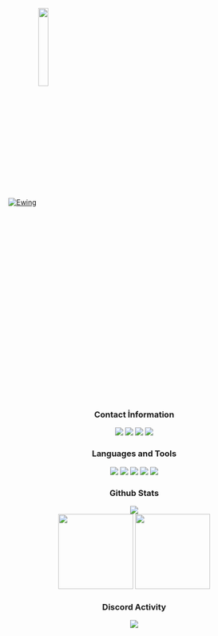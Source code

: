 [![Ewing](https://cdn.discordapp.com/attachments/907982458270670868/971497096521842688/ewingheader.png)](https://github.com/ewingdev/)
<img width="20%" align="center" src="https://komarev.com/ghpvc/?username=jahkyxd&color=dc143c">
<div align="center">
<h3>Contact İnformation</h3>
<a href="https://discord.com/users/774591026940739585" target"blank_"><img src="https://img.shields.io/badge/EWING%20-111111.svg?&style=for-the-badge&logo=discord&logoColor=white"></a>
<a href="https://sptfy.com/ewingbaba/" target"blank_"><img src="https://img.shields.io/badge/Spotify%20-111111.svg?&style=for-the-badge&logo=spotify&logoColor=white"></a>
<a href="https://www.youtube.com/channel/ewingbaba" target"blank_"><img src="https://img.shields.io/badge/youtube%20-111111.svg?&style=for-the-badge&logo=youtube&logoColor=white"></a>
<a href="https://github.com/ewingdev" target"blank_"><img src="https://img.shields.io/badge/GitHub%20-111111.svg?&style=for-the-badge&logo=github&logoColor=white"></a>
</div>


<div align="center">
<h3>Languages and Tools</h3>
<a <img src="https://img.shields.io/badge/JavaScript%20-111111.svg?&style=for-the-badge&logo=JavaScript&logoColor=white"> </a>

<img src="https://img.shields.io/badge/Node.js%20-111111.svg?&style=for-the-badge&logo=Node.js&logoColor=white">
<img src="https://img.shields.io/badge/Python%20-111111.svg?&style=for-the-badge&logo=Python&logoColor=white">
<img src="https://img.shields.io/badge/Discord.Js%20-111111.svg?&style=for-the-badge&logo=Discord.Js&logoColor=white">
<img src="https://img.shields.io/badge/HTML5%20-111111.svg?&style=for-the-badge&logo=HTML5&logoColor=white">
<img src="https://img.shields.io/badge/CSS%20-111111.svg?&style=for-the-badge&logo=CSS3&logoColor=white">
</div>


<div align="center">
<h3>Github Stats</h3>
  <div><img src="https://komarev.com/ghpvc/?username=ewingdev&&label=PROFILE+VIEWS&color=grey"/></div>
  <img src="https://github-readme-stats.vercel.app/api?username=ewingdev&count_private=true&hide_border=true&show_icons=true&include_all_commits=true&bg_color=0d1117&title_color=FFFFFF&text_color=9f9f9f&icon_color=FFFFFF" width="%100" height="150px">
<img src="https://github-readme-stats.vercel.app/api/top-langs/?username=ewingdev&layout=compact&theme=nord&hide_border=true&bg_color=0d1117&border_radius=6&title_color=FFFFFF" width="%100" height="150px">
</a>

<div align="center">
<h3>Discord Activity</h3>
   <a href="https://discord.com/users/774591026940739585" target="_blank">
      <img src="https://lanyard-profile-readme.vercel.app/api/774591026940739585?bg=0d1117&animated=false&hideDiscrim=false&borderRadius=31px">
   </a>
</div>
